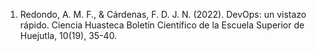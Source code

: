 1. Redondo, A. M. F., & Cárdenas, F. D. J. N. (2022). DevOps: un vistazo rápido. Ciencia Huasteca Boletín Científico de la Escuela Superior de Huejutla, 10(19), 35-40.